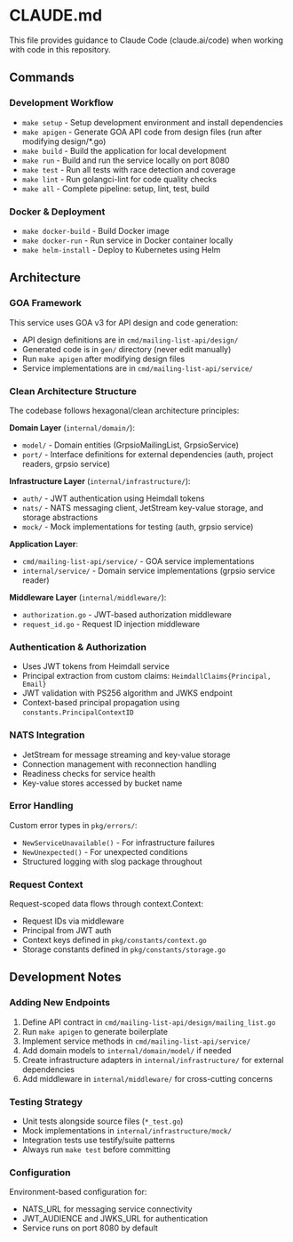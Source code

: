 # CLAUDE.md

This file provides guidance to Claude Code (claude.ai/code) when working with code in this repository.

## Commands

### Development Workflow
- `make setup` - Setup development environment and install dependencies
- `make apigen` - Generate GOA API code from design files (run after modifying design/*.go)
- `make build` - Build the application for local development
- `make run` - Build and run the service locally on port 8080
- `make test` - Run all tests with race detection and coverage
- `make lint` - Run golangci-lint for code quality checks
- `make all` - Complete pipeline: setup, lint, test, build

### Docker & Deployment
- `make docker-build` - Build Docker image
- `make docker-run` - Run service in Docker container locally
- `make helm-install` - Deploy to Kubernetes using Helm

## Architecture

### GOA Framework
This service uses GOA v3 for API design and code generation:
- API design definitions are in `cmd/mailing-list-api/design/`
- Generated code is in `gen/` directory (never edit manually)
- Run `make apigen` after modifying design files
- Service implementations are in `cmd/mailing-list-api/service/`

### Clean Architecture Structure
The codebase follows hexagonal/clean architecture principles:

**Domain Layer** (`internal/domain/`):
- `model/` - Domain entities (GrpsioMailingList, GrpsioService)
- `port/` - Interface definitions for external dependencies (auth, project readers, grpsio service)

**Infrastructure Layer** (`internal/infrastructure/`):
- `auth/` - JWT authentication using Heimdall tokens
- `nats/` - NATS messaging client, JetStream key-value storage, and storage abstractions
- `mock/` - Mock implementations for testing (auth, grpsio service)

**Application Layer**:
- `cmd/mailing-list-api/service/` - GOA service implementations
- `internal/service/` - Domain service implementations (grpsio service reader)

**Middleware Layer** (`internal/middleware/`):
- `authorization.go` - JWT-based authorization middleware
- `request_id.go` - Request ID injection middleware

### Authentication & Authorization
- Uses JWT tokens from Heimdall service
- Principal extraction from custom claims: `HeimdallClaims{Principal, Email}`
- JWT validation with PS256 algorithm and JWKS endpoint
- Context-based principal propagation using `constants.PrincipalContextID`

### NATS Integration
- JetStream for message streaming and key-value storage
- Connection management with reconnection handling
- Readiness checks for service health
- Key-value stores accessed by bucket name

### Error Handling
Custom error types in `pkg/errors/`:
- `NewServiceUnavailable()` - For infrastructure failures
- `NewUnexpected()` - For unexpected conditions
- Structured logging with slog package throughout

### Request Context
Request-scoped data flows through context.Context:
- Request IDs via middleware
- Principal from JWT auth
- Context keys defined in `pkg/constants/context.go`
- Storage constants defined in `pkg/constants/storage.go`

## Development Notes

### Adding New Endpoints
1. Define API contract in `cmd/mailing-list-api/design/mailing_list.go`
2. Run `make apigen` to generate boilerplate
3. Implement service methods in `cmd/mailing-list-api/service/`
4. Add domain models to `internal/domain/model/` if needed
5. Create infrastructure adapters in `internal/infrastructure/` for external dependencies
6. Add middleware in `internal/middleware/` for cross-cutting concerns

### Testing Strategy
- Unit tests alongside source files (`*_test.go`)
- Mock implementations in `internal/infrastructure/mock/`
- Integration tests use testify/suite patterns
- Always run `make test` before committing

### Configuration
Environment-based configuration for:
- NATS_URL for messaging service connectivity  
- JWT_AUDIENCE and JWKS_URL for authentication
- Service runs on port 8080 by default